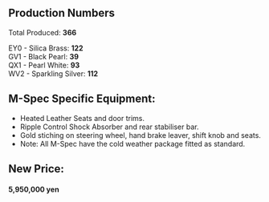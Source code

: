 ## Production Numbers  
Total Produced: __366__  
  
EY0 - Silica Brass: __122__  
GV1 - Black Pearl: __39__  
QX1 - Pearl White: __93__  
WV2 - Sparkling Silver: __112__  
  
## M-Spec Specific Equipment:  
* Heated Leather Seats and door trims.  
* Ripple Control Shock Absorber and rear stabiliser bar.  
* Gold stiching on steering wheel, hand brake leaver, shift knob and seats.  
* Note: All M-Spec have the cold weather package fitted as standard.  
  
## New Price:  
#### 5,950,000 yen  